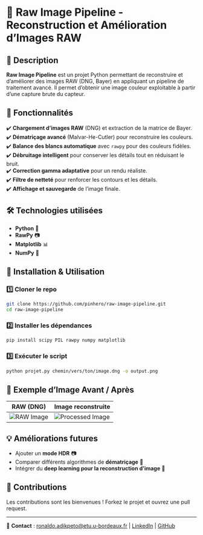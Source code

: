 # 📸 Raw Image Pipeline - Reconstruction et Amélioration d’Images RAW

## 🌟 Description
**Raw Image Pipeline** est un projet Python permettant de reconstruire et d’améliorer des images RAW (DNG, Bayer) en appliquant un pipeline de traitement avancé. Il permet d’obtenir une image couleur exploitable à partir d’une capture brute du capteur.

## 🚀 Fonctionnalités
✔️ **Chargement d’images RAW** (DNG) et extraction de la matrice de Bayer.  
✔️ **Dématriçage avancé** (Malvar-He-Cutler) pour reconstruire les couleurs.  
✔️ **Balance des blancs automatique** avec `rawpy` pour des couleurs fidèles.  
✔️ **Débruitage intelligent** pour conserver les détails tout en réduisant le bruit.  
✔️ **Correction gamma adaptative** pour un rendu réaliste.  
✔️ **Filtre de netteté** pour renforcer les contours et les détails.  
✔️ **Affichage et sauvegarde** de l’image finale.  

## 🛠 Technologies utilisées
- **Python** 🐍   
- **RawPy** 📷  
- **Matplotlib** 📊  
- **NumPy** 🔢  

## 📌 Installation & Utilisation
### 1️⃣ Cloner le repo
```bash
git clone https://github.com/pinhero/raw-image-pipeline.git
cd raw-image-pipeline
```
### 2️⃣ Installer les dépendances
```bash
pip install scipy PIL rawpy numpy matplotlib
```
### 3️⃣ Exécuter le script
```bash
python projet.py chemin/vers/ton/image.dng -o output.png
```

## 📸 Exemple d’Image Avant / Après
| **RAW (DNG)** | **Image reconstruite** |
|--------------|----------------------|
| ![RAW Image](https://github.com/pinhero/raw-image-pipeline/blob/main/Images/colorchart-iphone7plus-cloudy.png) | ![Processed Image](https://github.com/pinhero/raw-image-pipeline/blob/main/Images/output.png) |

## 💡 Améliorations futures
- Ajouter un **mode HDR** 📷  
- Comparer différents algorithmes de **dématriçage** 🔬  
- Intégrer du **deep learning pour la reconstruction d’image** 🤖  

## 📩 Contributions
Les contributions sont les bienvenues ! Forkez le projet et ouvrez une pull request.  

---

📧 **Contact** :  ronaldo.adikpeto@etu.u-bordeaux.fr | [LinkedIn](https://www.linkedin.com/in/ronaldo-adikpeto-5a02b8204) | [GitHub](https://github.com/pinhero)

